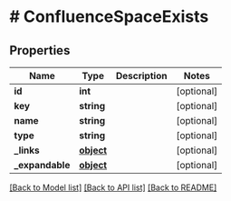 # # ConfluenceSpaceExists

## Properties

Name | Type | Description | Notes
------------ | ------------- | ------------- | -------------
**id** | **int** |  | [optional] 
**key** | **string** |  | [optional] 
**name** | **string** |  | [optional] 
**type** | **string** |  | [optional] 
**_links** | [**object**](.md) |  | [optional] 
**_expandable** | [**object**](.md) |  | [optional] 

[[Back to Model list]](../../README.md#documentation-for-models) [[Back to API list]](../../README.md#documentation-for-api-endpoints) [[Back to README]](../../README.md)


